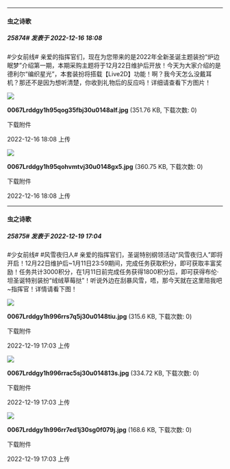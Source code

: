 

*****

####  虫之诗歌  
##### 25874#       发表于 2022-12-16 18:08

#少女前线# 亲爱的指挥官们，现在为您带来的是2022年全新圣诞主题装扮“炉边眠梦”介绍第一期，本期采购主题将于12月22日维护后开放！今天为大家介绍的是德利尔“编织星光”，本套装扮将搭载【Live2D】功能！啊？我今天怎么没戴耳机？那还不是因为想听清楚，你收到礼物后的反应吗！详细请查看下方图片！

<img src="https://img.saraba1st.com/forum/202212/16/180832rv6v68b1zpp8hu31.jpg" referrerpolicy="no-referrer">

<strong>0067Lrddgy1h95qog35fbj30u0148alf.jpg</strong> (351.76 KB, 下载次数: 0)

下载附件

2022-12-16 18:08 上传

<img src="https://img.saraba1st.com/forum/202212/16/180832tzo26y72zzkqearn.jpg" referrerpolicy="no-referrer">

<strong>0067Lrddgy1h95qohvmtvj30u0148gx5.jpg</strong> (360.75 KB, 下载次数: 0)

下载附件

2022-12-16 18:08 上传



*****

####  虫之诗歌  
##### 25875#       发表于 2022-12-19 17:04

#少女前线# #风雪夜归人# 亲爱的指挥官们，圣诞特别纲领活动“风雪夜归人”即将开启！12月22日维护后~1月11日23:59期间，完成任务获取积分，即可获取丰富奖励！任务共计3000积分，在1月11日前完成任务获得1800积分后，即可获得布伦·坦圣诞特别装扮“绒绒草莓挞”！听说外边在刮暴风雪，唔，那今天就在这里陪我吧~指挥官！详情请看下图！

<img src="https://img.saraba1st.com/forum/202212/19/170354yufoe66dfg46475d.jpg" referrerpolicy="no-referrer">

<strong>0067Lrddgy1h996rrs7q5j30u0148tiu.jpg</strong> (315.6 KB, 下载次数: 0)

下载附件

2022-12-19 17:03 上传

<img src="https://img.saraba1st.com/forum/202212/19/170354dfmjhlyjsskxv3hk.jpg" referrerpolicy="no-referrer">

<strong>0067Lrddgy1h996rrac5sj30u014813s.jpg</strong> (334.72 KB, 下载次数: 0)

下载附件

2022-12-19 17:03 上传

<img src="https://img.saraba1st.com/forum/202212/19/170354d5xmkvcz8v5c9vtl.jpg" referrerpolicy="no-referrer">

<strong>0067Lrddgy1h996rr7ed1j30sg0f079j.jpg</strong> (168.6 KB, 下载次数: 0)

下载附件

2022-12-19 17:03 上传

